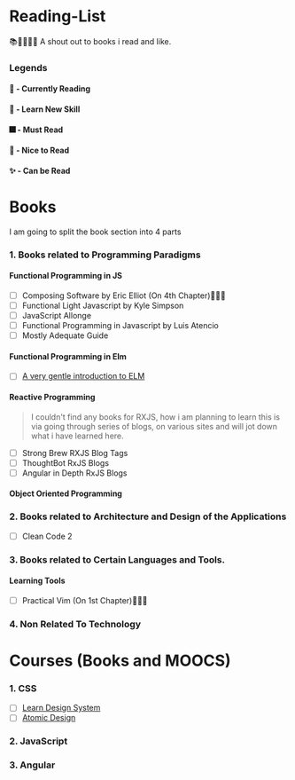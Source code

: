 # Reading-List
📚📖💡👨‍💻  A shout out to books i read and like.

### Legends
#### 📝 - Currently Reading  
#### 🧠 - Learn New Skill  
#### 🎆 - Must Read  
#### 🎇 - Nice to Read  
#### ✨ - Can be Read  
# Books 

I am going to split the book section into 4 parts
### 1. Books related to Programming Paradigms 
#### Functional Programming in JS
  - [ ] Composing Software by Eric Elliot (On 4th Chapter)📝🎆🧠
  - [ ] Functional Light Javascript by Kyle Simpson
  - [ ] JavaScript Allonge
  - [ ] Functional Programming in Javascript by Luis Atencio
  - [ ] Mostly Adequate Guide

#### Functional Programming in Elm
  - [ ] [A very gentle introduction to ELM](https://madewithlove.be/using-elm-with-react-a-nice-app-on-elm-street/#what-is-elm)
    
  #### Reactive Programming
  > I couldn't find any books for RXJS, how i am planning to learn this is via going through series of blogs, on various sites and will jot down what i have learned here.
  - [ ] Strong Brew RXJS Blog Tags
  - [ ] ThoughtBot RxJS Blogs
  - [ ] Angular in Depth RxJS Blogs
     
  #### Object Oriented Programming
     

### 2. Books related to Architecture and Design of the Applications 
  - [ ] Clean Code 2
### 3. Books related to Certain Languages and Tools.
  #### Learning Tools
  - [ ] Practical Vim (On 1st Chapter)📝🧠🎆
### 4. Non Related To Technology

# Courses (Books and MOOCS)

### 1. CSS
 - [ ] [Learn Design System](https://designcode.io/design-system-in-figma)
 - [ ] [Atomic Design](http://atomicdesign.bradfrost.com/table-of-contents/)
### 2. JavaScript
### 3. Angular
